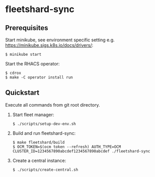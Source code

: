 # fleetshard-sync

## Prerequisites

Start minikube, see environment specific setting e.g.  https://minikube.sigs.k8s.io/docs/drivers/:
```
$ minikube start
```

Start the RHACS operator:
```
$ cdrox
$ make -C operator install run
```

## Quickstart

Execute all commands from git root directory.

1. Start fleet manager:
    ```
    $ ./scripts/setup-dev-env.sh
    ```

1. Build and run fleetshard-sync:
    ```
    $ make fleetshard/build
    $ OCM_TOKEN=$(ocm token --refresh) AUTH_TYPE=OCM CLUSTER_ID=1234567890abcdef1234567890abcdef ./fleetshard-sync
    ```

1. Create a central instance:
    ```
    $ ./scripts/create-central.sh
    ```
